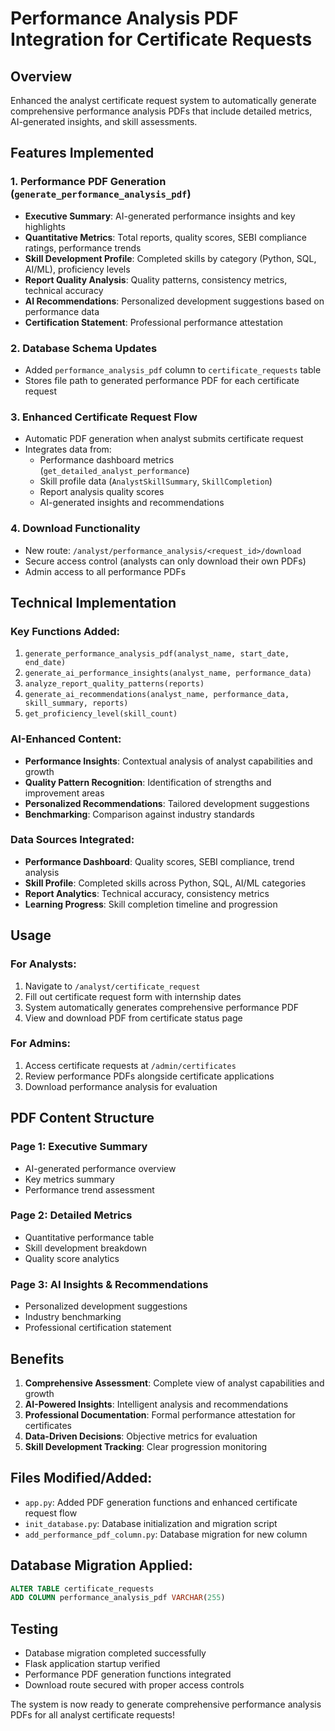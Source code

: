 # Performance Analysis PDF Integration for Certificate Requests

## Overview
Enhanced the analyst certificate request system to automatically generate comprehensive performance analysis PDFs that include detailed metrics, AI-generated insights, and skill assessments.

## Features Implemented

### 1. Performance PDF Generation (`generate_performance_analysis_pdf`)
- **Executive Summary**: AI-generated performance insights and key highlights
- **Quantitative Metrics**: Total reports, quality scores, SEBI compliance ratings, performance trends
- **Skill Development Profile**: Completed skills by category (Python, SQL, AI/ML), proficiency levels
- **Report Quality Analysis**: Quality patterns, consistency metrics, technical accuracy
- **AI Recommendations**: Personalized development suggestions based on performance data
- **Certification Statement**: Professional performance attestation

### 2. Database Schema Updates
- Added `performance_analysis_pdf` column to `certificate_requests` table
- Stores file path to generated performance PDF for each certificate request

### 3. Enhanced Certificate Request Flow
- Automatic PDF generation when analyst submits certificate request
- Integrates data from:
  - Performance dashboard metrics (`get_detailed_analyst_performance`)
  - Skill profile data (`AnalystSkillSummary`, `SkillCompletion`)
  - Report analysis quality scores
  - AI-generated insights and recommendations

### 4. Download Functionality
- New route: `/analyst/performance_analysis/<request_id>/download`
- Secure access control (analysts can only download their own PDFs)
- Admin access to all performance PDFs

## Technical Implementation

### Key Functions Added:
1. `generate_performance_analysis_pdf(analyst_name, start_date, end_date)`
2. `generate_ai_performance_insights(analyst_name, performance_data)`
3. `analyze_report_quality_patterns(reports)`
4. `generate_ai_recommendations(analyst_name, performance_data, skill_summary, reports)`
5. `get_proficiency_level(skill_count)`

### AI-Enhanced Content:
- **Performance Insights**: Contextual analysis of analyst capabilities and growth
- **Quality Pattern Recognition**: Identification of strengths and improvement areas
- **Personalized Recommendations**: Tailored development suggestions
- **Benchmarking**: Comparison against industry standards

### Data Sources Integrated:
- **Performance Dashboard**: Quality scores, SEBI compliance, trend analysis
- **Skill Profile**: Completed skills across Python, SQL, AI/ML categories
- **Report Analytics**: Technical accuracy, consistency metrics
- **Learning Progress**: Skill completion timeline and progression

## Usage

### For Analysts:
1. Navigate to `/analyst/certificate_request`
2. Fill out certificate request form with internship dates
3. System automatically generates comprehensive performance PDF
4. View and download PDF from certificate status page

### For Admins:
1. Access certificate requests at `/admin/certificates`
2. Review performance PDFs alongside certificate applications
3. Download performance analysis for evaluation

## PDF Content Structure

### Page 1: Executive Summary
- AI-generated performance overview
- Key metrics summary
- Performance trend assessment

### Page 2: Detailed Metrics
- Quantitative performance table
- Skill development breakdown
- Quality score analytics

### Page 3: AI Insights & Recommendations
- Personalized development suggestions
- Industry benchmarking
- Professional certification statement

## Benefits

1. **Comprehensive Assessment**: Complete view of analyst capabilities and growth
2. **AI-Powered Insights**: Intelligent analysis and recommendations
3. **Professional Documentation**: Formal performance attestation for certificates
4. **Data-Driven Decisions**: Objective metrics for evaluation
5. **Skill Development Tracking**: Clear progression monitoring

## Files Modified/Added:
- `app.py`: Added PDF generation functions and enhanced certificate request flow
- `init_database.py`: Database initialization and migration script
- `add_performance_pdf_column.py`: Database migration for new column

## Database Migration Applied:
```sql
ALTER TABLE certificate_requests 
ADD COLUMN performance_analysis_pdf VARCHAR(255)
```

## Testing
- Database migration completed successfully
- Flask application startup verified
- Performance PDF generation functions integrated
- Download route secured with proper access controls

The system is now ready to generate comprehensive performance analysis PDFs for all analyst certificate requests!